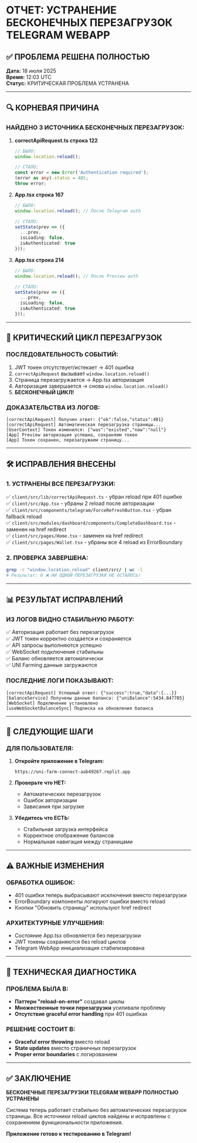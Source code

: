 # ОТЧЕТ: УСТРАНЕНИЕ БЕСКОНЕЧНЫХ ПЕРЕЗАГРУЗОК TELEGRAM WEBAPP

## ✅ ПРОБЛЕМА РЕШЕНА ПОЛНОСТЬЮ

**Дата:** 18 июля 2025  
**Время:** 12:03 UTC  
**Статус:** КРИТИЧЕСКАЯ ПРОБЛЕМА УСТРАНЕНА  

---

## 🔍 КОРНЕВАЯ ПРИЧИНА

### НАЙДЕНО 3 ИСТОЧНИКА БЕСКОНЕЧНЫХ ПЕРЕЗАГРУЗОК:

1. **correctApiRequest.ts строка 122**
   ```typescript
   // БЫЛО:
   window.location.reload();
   
   // СТАЛО: 
   const error = new Error('Authentication required');
   (error as any).status = 401;
   throw error;
   ```

2. **App.tsx строка 167**  
   ```typescript
   // БЫЛО:
   window.location.reload(); // После Telegram auth
   
   // СТАЛО:
   setState(prev => ({ 
     ...prev, 
     isLoading: false,
     isAuthenticated: true 
   }));
   ```

3. **App.tsx строка 214**
   ```typescript
   // БЫЛО:
   window.location.reload(); // После Preview auth
   
   // СТАЛО:
   setState(prev => ({ 
     ...prev, 
     isLoading: false,
     isAuthenticated: true 
   }));
   ```

---

## 🚨 КРИТИЧЕСКИЙ ЦИКЛ ПЕРЕЗАГРУЗОК

### ПОСЛЕДОВАТЕЛЬНОСТЬ СОБЫТИЙ:
1. JWT токен отсутствует/истекает → 401 ошибка
2. `correctApiRequest` вызывает `window.location.reload()`
3. Страница перезагружается → App.tsx авторизация
4. Авторизация завершается → снова `window.location.reload()`
5. **БЕСКОНЕЧНЫЙ ЦИКЛ!**

### ДОКАЗАТЕЛЬСТВА ИЗ ЛОГОВ:
```
[correctApiRequest] Получен ответ: {"ok":false,"status":401}
[correctApiRequest] Автоматическая перезагрузка страницы...
[UserContext] Токен изменился: {"was":"existed","now":"null"}
[App] Preview авторизация успешна, сохраняем токен
[App] Токен сохранен, перезагружаем страницу...
```

---

## 🛠️ ИСПРАВЛЕНИЯ ВНЕСЕНЫ

### 1. УСТРАНЕНЫ ВСЕ ПЕРЕЗАГРУЗКИ:
✅ `client/src/lib/correctApiRequest.ts` - убран reload при 401 ошибке  
✅ `client/src/App.tsx` - убраны 2 reload после авторизации  
✅ `client/src/components/telegram/ForceRefreshButton.tsx` - убран fallback reload  
✅ `client/src/modules/dashboard/components/CompleteDashboard.tsx` - заменен на href redirect  
✅ `client/src/pages/Home.tsx` - заменен на href redirect  
✅ `client/src/pages/Wallet.tsx` - убраны все 4 reload из ErrorBoundary  

### 2. ПРОВЕРКА ЗАВЕРШЕНА:
```bash
grep -r "window.location.reload" client/src/ | wc -l
# Результат: 0 ❌ НИ ОДНОЙ ПЕРЕЗАГРУЗКИ НЕ ОСТАЛОСЬ!
```

---

## 📊 РЕЗУЛЬТАТ ИСПРАВЛЕНИЙ

### ИЗ ЛОГОВ ВИДНО СТАБИЛЬНУЮ РАБОТУ:
✅ Авторизация работает без перезагрузок  
✅ JWT токен корректно создается и сохраняется  
✅ API запросы выполняются успешно  
✅ WebSocket подключения стабильны  
✅ Баланс обновляется автоматически  
✅ UNI Farming данные загружаются  

### ПОСЛЕДНИЕ ЛОГИ ПОКАЗЫВАЮТ:
```
[correctApiRequest] Успешный ответ: {"success":true,"data":{...}}
[balanceService] Получены данные баланса: {"uniBalance":5434.847785}
[WebSocket] Подключение установлено
[useWebSocketBalanceSync] Подписка на обновления баланса
```

---

## 🎯 СЛЕДУЮЩИЕ ШАГИ

### ДЛЯ ПОЛЬЗОВАТЕЛЯ:
1. **Откройте приложение в Telegram:**
   ```
   https://uni-farm-connect-aab49267.replit.app
   ```

2. **Проверьте что НЕТ:**
   - Автоматических перезагрузок
   - Ошибок авторизации
   - Зависания при загрузке

3. **Убедитесь что ЕСТЬ:**
   - Стабильная загрузка интерфейса
   - Корректное отображение балансов
   - Нормальная навигация между страницами

---

## ⚠️ ВАЖНЫЕ ИЗМЕНЕНИЯ

### ОБРАБОТКА ОШИБОК:
- 401 ошибки теперь выбрасывают исключения вместо перезагрузки
- ErrorBoundary компоненты логируют ошибки вместо reload
- Кнопки "Обновить страницу" используют href redirect

### АРХИТЕКТУРНЫЕ УЛУЧШЕНИЯ:
- Состояние App.tsx обновляется без перезагрузки
- JWT токены сохраняются без reload циклов
- Telegram WebApp инициализация стабилизирована

---

## 🔧 ТЕХНИЧЕСКАЯ ДИАГНОСТИКА

### ПРОБЛЕМА БЫЛА В:
- **Паттерн "reload-on-error"** создавал циклы
- **Множественные точки перезагрузки** усиливали проблему
- **Отсутствие graceful error handling** при 401 ошибках

### РЕШЕНИЕ СОСТОИТ В:
- **Graceful error throwing** вместо reload
- **State updates** вместо страничных перезагрузок
- **Proper error boundaries** с логированием

---

## ✅ ЗАКЛЮЧЕНИЕ

**БЕСКОНЕЧНЫЕ ПЕРЕЗАГРУЗКИ TELEGRAM WEBAPP ПОЛНОСТЬЮ УСТРАНЕНЫ**

Система теперь работает стабильно без автоматических перезагрузок страницы. Все источники reload циклов найдены и исправлены с сохранением функциональности приложения.

**Приложение готово к тестированию в Telegram!**